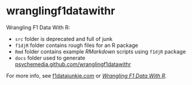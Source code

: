 wranglingf1datawithr
====================

Wrangling F1 Data With R:

- `src` folder is deprecated and full of junk
- `f1djR` folder contains rough files for an R package
- `Rmd` folder contains example *RMarkdown* scripts using `f1djR` package
- `docs` folder used to generate [psychemedia.github.com/wranglingf1datawithr](https://psychemedia.github.com/wranglingf1datawithr)

For more info, see [f1datajunkie.com](https://f1datajunkie.com) or [*Wrangling F1 Data With R*](https://leanpub.com/wranglingf1datawithr).
